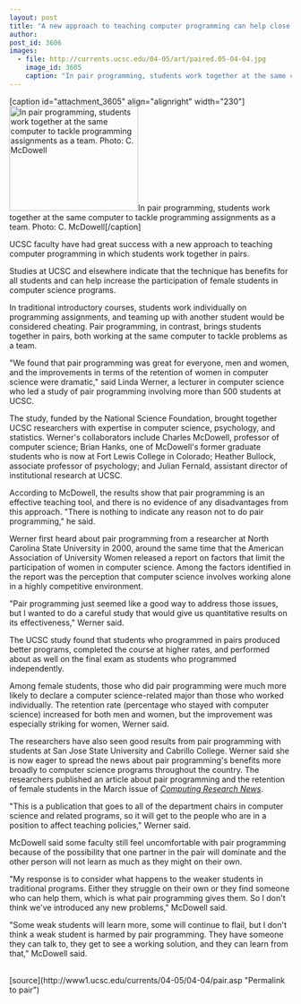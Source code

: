 ```yaml
---
layout: post
title: "A new approach to teaching computer programming can help close the gender gap in computer science, researchers say"
author:  
post_id: 3606
images:
  - file: http://currents.ucsc.edu/04-05/art/paired.05-04-04.jpg
    image_id: 3605
    caption: "In pair programming, students work together at the same computer to tackle programming assignments as a team. Photo: C. McDowell"
---
```


[caption id="attachment_3605" align="alignright" width="230"]<a href="http://localhost/mysite/wp-content/uploads/2005/04/paired.05-04-04.jpg"><img class="size-full wp-image-3605" src="http://localhost/mysite/wp-content/uploads/2005/04/paired.05-04-04.jpg" alt="In pair programming, students work together at the same computer to tackle programming assignments as a team. Photo: C. McDowell" width="230" height="187" /></a>In pair programming, students work together at the same computer to tackle programming assignments as a team. Photo: C. McDowell[/caption]
<a name="content" id="content"></a>
<p>
  UCSC faculty have had great success with a new approach to teaching computer programming in which students work together in pairs.
</p>
<p>
  Studies at UCSC and elsewhere indicate that the technique has benefits for all students and can help increase the participation of female students in computer science programs.
</p>
<p>
  In traditional introductory courses, students work individually on programming assignments, and teaming up with another student would be considered cheating. Pair programming, in contrast, brings students together in pairs, both working at the same computer to tackle problems as a team.
</p>
<p>
  "We found that pair programming was great for everyone, men and women, and the improvements in terms of the retention of women in computer science were dramatic," said Linda Werner, a lecturer in computer science who led a study of pair programming involving more than 500 students at UCSC.
</p>
<p>
  The study, funded by the National Science Foundation, brought together UCSC researchers with expertise in computer science, psychology, and statistics. Werner's collaborators include Charles McDowell, professor of computer science; Brian Hanks, one of McDowell's former graduate students who is now at Fort Lewis College in Colorado; Heather Bullock, associate professor of psychology; and Julian Fernald, assistant director of institutional research at UCSC.
</p>
<p>
  According to McDowell, the results show that pair programming is an effective teaching tool, and there is no evidence of any disadvantages from this approach. "There is nothing to indicate any reason not to do pair programming," he said.
</p>
<p>
  Werner first heard about pair programming from a researcher at North Carolina State University in 2000, around the same time that the American Association of University Women released a report on factors that limit the participation of women in computer science. Among the factors identified in the report was the perception that computer science involves working alone in a highly competitive environment.
</p>
<p>
  "Pair programming just seemed like a good way to address those issues, but I wanted to do a careful study that would give us quantitative results on its effectiveness," Werner said.
</p>
<p>
  The UCSC study found that students who programmed in pairs produced better programs, completed the course at higher rates, and performed about as well on the final exam as students who programmed independently.
</p>
<p>
  Among female students, those who did pair programming were much more likely to declare a computer science-related major than those who worked individually. The retention rate (percentage who stayed with computer science) increased for both men and women, but the improvement was especially striking for women, Werner said.
</p>
<p>
  The researchers have also seen good results from pair programming with students at San Jose State University and Cabrillo College. Werner said she is now eager to spread the news about pair programming's benefits more broadly to computer science programs throughout the country. The researchers published an article about pair programming and the retention of female students in the March issue of <a href="http://www.cra.org/CRN/articles/march05/werner.html"><i>Computing Research News</i></a>.
</p>
<p>
  "This is a publication that goes to all of the department chairs in computer science and related programs, so it will get to the people who are in a position to affect teaching policies," Werner said.
</p>
<p>
  McDowell said some faculty still feel uncomfortable with pair programming because of the possibility that one partner in the pair will dominate and the other person will not learn as much as they might on their own.
</p>
<p>
  "My response is to consider what happens to the weaker students in traditional programs. Either they struggle on their own or they find someone who can help them, which is what pair programming gives them. So I don't think we've introduced any new problems," McDowell said.
</p>
<p>
  "Some weak students will learn more, some will continue to flail, but I don't think a weak student is harmed by pair programming. They have someone they can talk to, they get to see a working solution, and they can learn from that," McDowell said.<br>
  <br>
</p>
[source](http://www1.ucsc.edu/currents/04-05/04-04/pair.asp "Permalink to pair")
